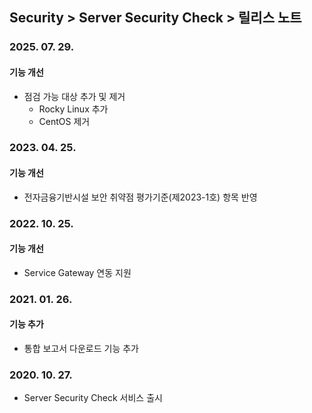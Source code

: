 ## Security > Server Security Check > 릴리스 노트

### 2025. 07. 29.

#### 기능 개선

* 점검 가능 대상 추가 및 제거
  * Rocky Linux 추가
  * CentOS 제거

### 2023. 04. 25.

#### 기능 개선
* 전자금융기반시설 보안 취약점 평가기준(제2023-1호) 항목 반영

### 2022. 10. 25.

#### 기능 개선
* Service Gateway 연동 지원

### 2021. 01. 26.

#### 기능 추가
* 통합 보고서 다운로드 기능 추가

### 2020. 10. 27.
* Server Security Check 서비스 출시

